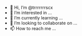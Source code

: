 - 👋 Hi, I’m @trrrrrrrscx
- 👀 I’m interested in ...
- 🌱 I’m currently learning ...
- 💞️ I’m looking to collaborate on ...
- 📫 How to reach me ...

<!---
trrrrrrrscx/trrrrrrrscx is a ✨ special ✨ repository because its `README.md` (this file) appears on your GitHub profile.
You can click the Preview link to take a look at your changes.
--->
